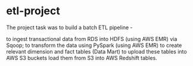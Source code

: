 # etl-project


The project task was to build a batch ETL pipeline -  

  to ingest transactional data from RDS into HDFS (using AWS EMR) via Sqoop; 
  to transform the data using PySpark (using AWS EMR) to create relevant dimension and fact tables (Data Mart) 
  to upload these tables into AWS S3 buckets
  load them from S3 into AWS Redshift tables.


